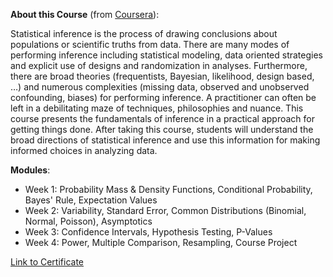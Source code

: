 **About this Course** (from [Coursera](https://www.coursera.org/learn/statistical-inference?specialization=jhu-data-science)):

Statistical inference is the process of drawing conclusions about populations or scientific truths from data. There are many modes of performing inference including statistical modeling, data oriented strategies and explicit use of designs and randomization in analyses. Furthermore, there are broad theories (frequentists, Bayesian, likelihood, design based, …) and numerous complexities (missing data, observed and unobserved confounding, biases) for performing inference. A practitioner can often be left in a debilitating maze of techniques, philosophies and nuance. This course presents the fundamentals of inference in a practical approach for getting things done. After taking this course, students will understand the broad directions of statistical inference and use this information for making informed choices in analyzing data.


**Modules**:

- Week 1: Probability Mass & Density Functions, Conditional Probability, Bayes' Rule, Expectation Values
- Week 2: Variability, Standard Error, Common Distributions (Binomial, Normal, Poisson), Asymptotics
- Week 3: Confidence Intervals, Hypothesis Testing, P-Values
- Week 4: Power, Multiple Comparison, Resampling, Course Project

[Link to Certificate](https://coursera.org/share/834c43bd776fa423501cec918fd80fae)
